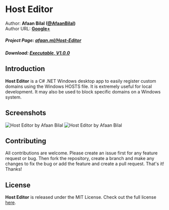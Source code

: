 Host Editor
==============

Author: **Afaan Bilal ([@AfaanBilal](https://github.com/AfaanBilal))**   
Author URL: **[Google+](https://google.com/+AfaanBilal)**

##### Project Page: [afaan.ml/Host-Editor](https://afaan.ml/Host-Editor)
##### Download: [Executable, V1.0.0](https://afaan.ml/Host-Editor/Host-Editor-1.0.0-Executable.zip)

## Introduction
**Host Editor** is a C# .NET Windows desktop app to easily register custom domains
using the Windows HOSTS file. It is extremely useful for local development. It may
also be used to block specific domains on a Windows system.

## Screenshots
![Host Editor by Afaan Bilal](https://afaan.ml/screenshots/Host-Editor.jpg "Host Editor by Afaan Bilal")
![Host Editor by Afaan Bilal](https://afaan.ml/screenshots/Host-Editor-About.jpg "Host Editor by Afaan Bilal")

## Contributing
All contributions are welcome. Please create an issue first for any feature request
or bug. Then fork the repository, create a branch and make any changes to fix the bug 
or add the feature and create a pull request. That's it!
Thanks!

## License
**Host Editor** is released under the MIT License.
Check out the full license [here](LICENSE).
